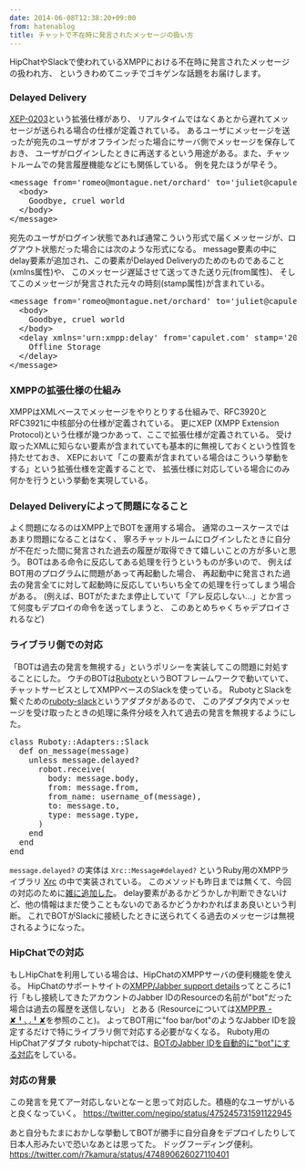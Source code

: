 ```yaml
---
date: 2014-06-08T12:38:20+09:00
from: hatenablog
title: チャットで不在時に発言されたメッセージの扱い方
---
```


<p>HipChatやSlackで使われているXMPPにおける不在時に発言されたメッセージの扱われ方、
というきわめてニッチでゴキゲンな話題をお届けします。</p>

<h3>Delayed Delivery</h3>

<p><a href="http://xmpp.org/extensions/xep-0203.html">XEP-0203</a>という拡張仕様があり、
リアルタイムではなくあとから遅れてメッセージが送られる場合の仕様が定義されている。
あるユーザにメッセージを送ったが宛先のユーザがオフラインだった場合にサーバ側でメッセージを保存しておき、
ユーザがログインしたときに再送するという用途がある。また、チャットルームでの発言履歴機能などにも関係している。
例を見たほうが早そう。</p>

<pre class="code" data-unlink>&lt;message from='romeo@montague.net/orchard' to='juliet@capulet.com' type='chat'&gt;
  &lt;body&gt;
    Goodbye, cruel world
  &lt;/body&gt;
&lt;/message&gt;</pre>


<p>宛先のユーザがログイン状態であれば通常こういう形式で届くメッセージが、ログアウト状態だった場合には次のような形式になる。
message要素の中にdelay要素が追加され、この要素がDelayed Deliveryのためのものであること(xmlns属性)や、
このメッセージ遅延させて送ってきた送り元(from属性)、
そしてこのメッセージが発言された元々の時刻(stamp属性)が含まれている。</p>

<pre class="code" data-unlink>&lt;message from='romeo@montague.net/orchard' to='juliet@capulet.com' type='chat'&gt;
  &lt;body&gt;
    Goodbye, cruel world
  &lt;/body&gt;
  &lt;delay xmlns='urn:xmpp:delay' from='capulet.com' stamp='2002-09-10T23:08:25Z'&gt;
    Offline Storage
  &lt;/delay&gt;
&lt;/message&gt;</pre>


<h3>XMPPの拡張仕様の仕組み</h3>

<p>XMPPはXMLベースでメッセージをやりとりする仕組みで、RFC3920とRFC3921に中核部分の仕様が定義されている。
更にXEP (XMPP Extension Protocol)という仕様が幾つかあって、ここで拡張仕様が定義されている。
受け取ったXMLに知らない要素が含まれていても基本的に無視しておくという性質を持たせておき、
XEPにおいて「この要素が含まれている場合はこういう挙動をする」という拡張仕様を定義することで、
拡張仕様に対応している場合にのみ何かを行うという挙動を実現している。</p>

<h3>Delayed Deliveryによって問題になること</h3>

<p>よく問題になるのはXMPP上でBOTを運用する場合。
通常のユースケースではあまり問題になることはなく、
寧ろチャットルームにログインしたときに自分が不在だった間に発言された過去の履歴が取得できて嬉しいことの方が多いと思う。
BOTはある命令に反応してある処理を行うというものが多いので、
例えばBOT用のプログラムに問題があって再起動した場合、
再起動中に発言された過去の発言全てに対して起動時に反応していちいち全ての処理を行ってしまう場合がある。
(例えば、BOTがたまたま停止していて「アレ反応しない...」とか言って何度もデプロイの命令を送ってしまうと、
このあとめちゃくちゃデプロイされるなど)</p>

<h3>ライブラリ側での対応</h3>

<p>「BOTは過去の発言を無視する」というポリシーを実装してこの問題に対処することにした。
ウチのBOTは<a href="https://github.com/r7kamura/ruboty">Ruboty</a>というBOTフレームワークで動いていて、
チャットサービスとしてXMPPベースのSlackを使っている。
RubotyとSlackを繋ぐための<a href="https://github.com/r7kamura/ruboty-slack">ruboty-slack</a>というアダプタがあるので、
このアダプタ内でメッセージを受け取ったときの処理に条件分岐を入れて過去の発言を無視するようにした。</p>

<pre class="code" data-unlink>class Ruboty::Adapters::Slack
  def on_message(message)
    unless message.delayed?
      robot.receive(
        body: message.body,
        from: message.from,
        from_name: username_of(message),
        to: message.to,
        type: message.type,
      )
    end
  end
end</pre>


<p><code>message.delayed?</code> の実体は <code>Xrc::Message#delayed?</code> というRuby用のXMPPライブラリ
<a href="https://github.com/r7kamura/xrc">Xrc</a> の中で実装されている。
このメソッドも昨日までは無くて、今回の対応のために<a href="https://github.com/r7kamura/xrc/commit/a3fb0f946934dff68c949239cf11db64ba7095ff">雑に追加した</a>。
delay要素があるかどうかしか判断できないけど、他の情報はまだ使うこともないのであるかどうかわかればまあ良いという判断。
これでBOTがSlackに接続したときに送られてくる過去のメッセージは無視されるようになった。</p>

<h3>HipChatでの対応</h3>

<p>もしHipChatを利用している場合は、HipChatのXMPPサーバの便利機能を使える。
HipChatのサポートサイトの<a href="http://help.hipchat.com/knowledgebase/articles/64377-xmpp-jabber-support-details">XMPP/Jabber support details</a>ってところに1行「もし接続してきたアカウントのJabber IDのResourceの名前が"bot"だった場合は過去の履歴を送信しない」
とある (Resourceについては<a href="http://r7kamura.hatenablog.com/entry/2014/05/14/041123">XMPP界 - ✘╹◡╹✘</a>を参照のこと)。
よってBOT用に"foo bar/bot"のようなJabber IDを設定するだけで特にライブラリ側で対応する必要がなくなる。
Ruboty用のHipChatアダプタ ruboty-hipchatでは、<a href="https://github.com/r7kamura/ruboty-hipchat/blob/master/lib/ruboty/adapters/hipchat.rb#L42-L46">BOTのJabber IDを自動的に"bot"にする対応</a>をしている。</p>

<h3>対応の背景</h3>

<p>この発言を見てアー対応しないとなーと思って対応した。積極的なユーザがいると良くなっていく。
<a href="https://twitter.com/negipo/status/475245731591122945">https://twitter.com/negipo/status/475245731591122945</a></p>

<p>あと自分もたまにおかしな挙動してBOTが勝手に自分自身をデプロイしたりして日本人形みたいで恐いなあとは思ってた。
ドッグフーディング便利。
<a href="https://twitter.com/r7kamura/status/474890626027110401">https://twitter.com/r7kamura/status/474890626027110401</a></p>

